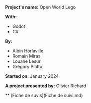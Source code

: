 **Project's name:** Open World Lego

**With:**

* Godot
* C#

**By:**

* Albin Horlaville
* Romain Miras
* Louane Lesur
* Grégory Pititto

**Started on:** January 2024

**A project presented by:** Olivier Richard

** [Fiche de suvis](Fiche de suivi.md)
